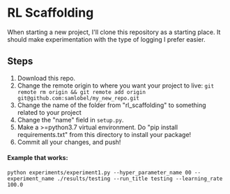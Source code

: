 # RL Scaffolding
When starting a new project, I'll clone this repository as a starting place. It should make experimentation with the type of logging I prefer easier.


## Steps
1. Download this repo.
2. Change the remote origin to where you want your project to live: `git remote rm origin && git remote add origin git@github.com:samlobel/my_new_repo.git`
3. Change the name of the folder from "rl_scaffolding" to something related to your project
4. Change the "name" field in `setup.py`.
5. Make a >=python3.7 virtual environment. Do "pip install requirements.txt" from this directory to install your package!
6. Commit all your changes, and push!

#### Example that works:

`python experiments/experiment1.py --hyper_parameter_name 00 --experiment_name ./results/testing --run_title testing --learning_rate 100.0`